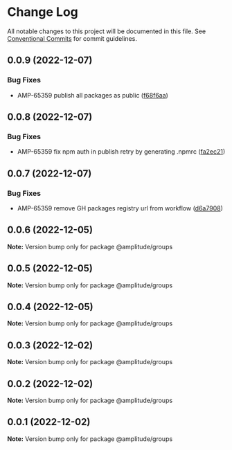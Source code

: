 # Change Log

All notable changes to this project will be documented in this file.
See [Conventional Commits](https://conventionalcommits.org) for commit guidelines.

## 0.0.9 (2022-12-07)


### Bug Fixes

* AMP-65359 publish all packages as public ([f68f6aa](https://github.com/amplitude-alpha/amplitude-sdk-typescript/commit/f68f6aacf089ccf063d889891a3d57fae7f2b444))





## 0.0.8 (2022-12-07)


### Bug Fixes

* AMP-65359 fix npm auth in publish retry by generating .npmrc ([fa2ec21](https://github.com/amplitude-alpha/amplitude-sdk-typescript/commit/fa2ec2150c2afa563152055abaee804dd93c9a6c))





## 0.0.7 (2022-12-07)


### Bug Fixes

* AMP-65359 remove GH packages registry url from workflow ([d6a7908](https://github.com/amplitude-alpha/amplitude-sdk-typescript/commit/d6a7908c9a1be2a989d874bb9f8ba568f01f8777))





## 0.0.6 (2022-12-05)

**Note:** Version bump only for package @amplitude/groups





## 0.0.5 (2022-12-05)

**Note:** Version bump only for package @amplitude/groups





## 0.0.4 (2022-12-05)

**Note:** Version bump only for package @amplitude/groups





## 0.0.3 (2022-12-02)

**Note:** Version bump only for package @amplitude/groups





## 0.0.2 (2022-12-02)

**Note:** Version bump only for package @amplitude/groups





## 0.0.1 (2022-12-02)

**Note:** Version bump only for package @amplitude/groups
